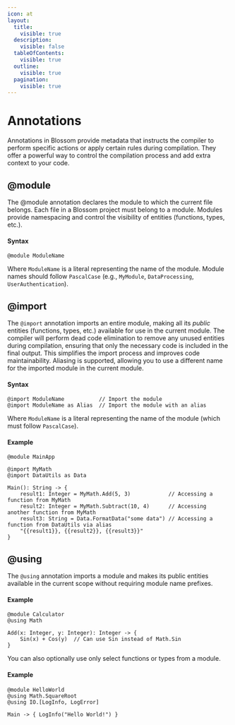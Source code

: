 ```yaml
---
icon: at
layout:
  title:
    visible: true
  description:
    visible: false
  tableOfContents:
    visible: true
  outline:
    visible: true
  pagination:
    visible: true
---
```


# Annotations

Annotations in Blossom provide metadata that instructs the compiler to perform specific actions or apply certain rules during compilation. They offer a powerful way to control the compilation process and add extra context to your code.

## @module

The @module annotation declares the module to which the current file belongs. Each file in a Blossom project must belong to a module. Modules provide namespacing and control the visibility of entities (functions, types, etc.).

#### **Syntax**

```
@module ModuleName
```

Where `ModuleName` is a literal representing the name of the module. Module names should follow `PascalCase` (e.g., `MyModule`, `DataProcessing`, `UserAuthentication`).

## @import

The `@import` annotation imports an entire module, making all its _public_ entities (functions, types, etc.) available for use in the current module. The compiler will perform dead code elimination to remove any unused entities during compilation, ensuring that only the necessary code is included in the final output. This simplifies the import process and improves code maintainability. Aliasing is supported, allowing you to use a different name for the imported module in the current module.

#### **Syntax**

```
@import ModuleName           // Import the module
@import ModuleName as Alias  // Import the module with an alias
```

Where `ModuleName` is a literal representing the name of the module (which must follow `PascalCase`).

#### **Example**

```
@module MainApp

@import MyMath
@import DataUtils as Data

Main(): String -> {
    result1: Integer = MyMath.Add(5, 3)            // Accessing a function from MyMath
    result2: Integer = MyMath.Subtract(10, 4)      // Accessing another function from MyMath
    result3: String = Data.FormatData("some data") // Accessing a function from DataUtils via alias
    "{{result1}}, {{result2}}, {{result3}}"
}
```

## @using

The `@using` annotation imports a module and makes its public entities available in the current scope without requiring module name prefixes.

#### **Example**

```
@module Calculator
@using Math

Add(x: Integer, y: Integer): Integer -> {
    Sin(x) + Cos(y)  // Can use Sin instead of Math.Sin
}
```

You can also optionally use only select functions or types from a module.

#### Example

```
@module HelloWorld
@using Math.SquareRoot
@using IO.[LogInfo, LogError]

Main -> { LogInfo("Hello World!") }
```
